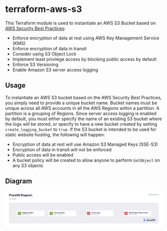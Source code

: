  # terraform-aws-s3
 This Terraform module is used to instantiate an AWS S3 Bucket based on [AWS Security Best Practices](https://docs.aws.amazon.com/AmazonS3/latest/userguide/security-best-practices.html):
 - Enforce encryption of data at rest using AWS Key Management Service (KMS)
 - Enforce encryption of data in transit
 - Consider using S3 Object Lock
 - Implement least privilege access by blocking public access by default
 - Enforce S3 Versioning
 - Enable Amazon S3 server access logging
 ## Usage
 To instantiate an AWS S3 bucket based on the AWS Security Best Practices, you simply need to provide a unique bucket name.  Bucket names must be unique across all AWS accounts in all the AWS Regions within a partition. A partition is a grouping of Regions. Since server access logging is enabled by default, you must either specify the name of an existing S3 bucket where the logs will be stored, or specify to have a new bucket created by setting `create_logging_bucket` to `true`.  If the S3 bucket is intended to be used for static website hosting, the following will happen:
 - Encryption of data at rest will use Amazon S3 Managed Keys (SSE-S3)
 - Encryption of data in transit will not be enforced
 - Public access will be enabled
 - A bucket policy will be created to allow anyone to perform `GetObject` on any S3 objects
 ## Diagram
 ![Diagram](./diagram.png)